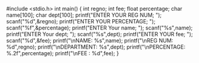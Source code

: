 
#include <stdio.h>
int main() {
int regno;
int fee;
float percentage;
char name[100];
char dept[100];
printf("ENTER YOUR REG NUM; ");
scanf("%d",&regno);
printf("ENTER YOUR PERCENTAGE; ");
scanf("%f",&percentage);
printf("ENTER Your name; ");
scanf("%s",name);
printf("ENTER Your dept; ");
scanf("%s",dept);
printf("ENTER YOUR fee; ");
scanf("%d",&fee);
printf("\nNAME: %s",name);
printf("\nREG NUM: %d",regno);
printf("\nDEPARTMENT: %s",dept);
printf("\nPERCENTAGE: %.2f",percentage);
printf("\nFEE : %d",fee);
}





